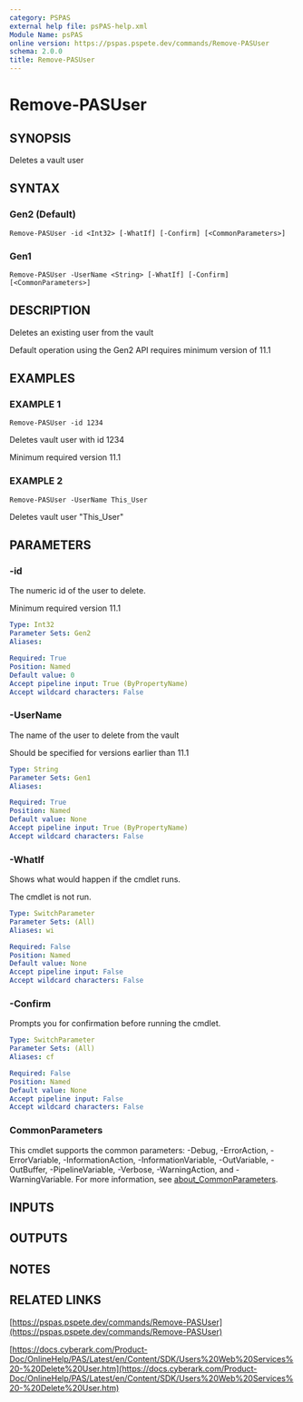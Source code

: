 ```yaml
---
category: PSPAS
external help file: psPAS-help.xml
Module Name: psPAS
online version: https://pspas.pspete.dev/commands/Remove-PASUser
schema: 2.0.0
title: Remove-PASUser
---
```


# Remove-PASUser

## SYNOPSIS
Deletes a vault user

## SYNTAX

### Gen2 (Default)
```
Remove-PASUser -id <Int32> [-WhatIf] [-Confirm] [<CommonParameters>]
```

### Gen1
```
Remove-PASUser -UserName <String> [-WhatIf] [-Confirm] [<CommonParameters>]
```

## DESCRIPTION
Deletes an existing user from the vault

Default operation using the Gen2 API requires minimum version of 11.1

## EXAMPLES

### EXAMPLE 1
```
Remove-PASUser -id 1234
```

Deletes vault user with id 1234

Minimum required version 11.1

### EXAMPLE 2
```
Remove-PASUser -UserName This_User
```

Deletes vault user "This_User"

## PARAMETERS

### -id
The numeric id of the user to delete.

Minimum required version 11.1

```yaml
Type: Int32
Parameter Sets: Gen2
Aliases:

Required: True
Position: Named
Default value: 0
Accept pipeline input: True (ByPropertyName)
Accept wildcard characters: False
```

### -UserName
The name of the user to delete from the vault

Should be specified for versions earlier than 11.1

```yaml
Type: String
Parameter Sets: Gen1
Aliases:

Required: True
Position: Named
Default value: None
Accept pipeline input: True (ByPropertyName)
Accept wildcard characters: False
```

### -WhatIf
Shows what would happen if the cmdlet runs.

The cmdlet is not run.

```yaml
Type: SwitchParameter
Parameter Sets: (All)
Aliases: wi

Required: False
Position: Named
Default value: None
Accept pipeline input: False
Accept wildcard characters: False
```

### -Confirm
Prompts you for confirmation before running the cmdlet.

```yaml
Type: SwitchParameter
Parameter Sets: (All)
Aliases: cf

Required: False
Position: Named
Default value: None
Accept pipeline input: False
Accept wildcard characters: False
```

### CommonParameters
This cmdlet supports the common parameters: -Debug, -ErrorAction, -ErrorVariable, -InformationAction, -InformationVariable, -OutVariable, -OutBuffer, -PipelineVariable, -Verbose, -WarningAction, and -WarningVariable. For more information, see [about_CommonParameters](http://go.microsoft.com/fwlink/?LinkID=113216).

## INPUTS

## OUTPUTS

## NOTES

## RELATED LINKS

[https://pspas.pspete.dev/commands/Remove-PASUser](https://pspas.pspete.dev/commands/Remove-PASUser)

[https://docs.cyberark.com/Product-Doc/OnlineHelp/PAS/Latest/en/Content/SDK/Users%20Web%20Services%20-%20Delete%20User.htm](https://docs.cyberark.com/Product-Doc/OnlineHelp/PAS/Latest/en/Content/SDK/Users%20Web%20Services%20-%20Delete%20User.htm)

